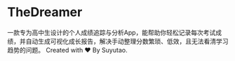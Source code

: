 # TheDreamer
一款专为高中生设计的个人成绩追踪与分析App，能帮助你轻松记录每次考试成绩，并自动生成可视化成长报告，解决手动整理分数繁琐、低效，且无法看清学习趋势的问题。
Created with ❤️ By Suyutao.
